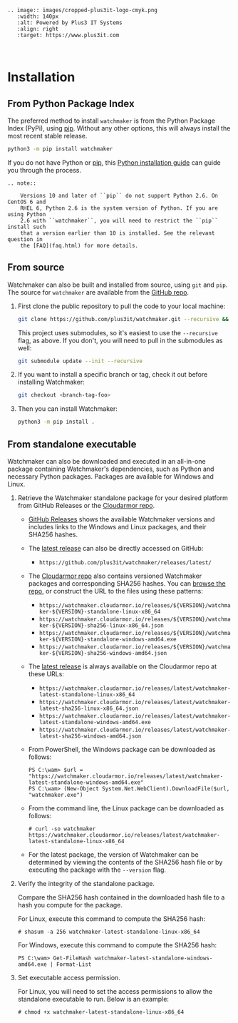 ```eval_rst
.. image:: images/cropped-plus3it-logo-cmyk.png
   :width: 140px
   :alt: Powered by Plus3 IT Systems
   :align: right
   :target: https://www.plus3it.com
```
<br>

# Installation

## From Python Package Index

The preferred method to install `watchmaker` is from the Python Package Index
(PyPi), using [pip][0]. Without any other options, this will always install
the most recent stable release.

```bash
python3 -m pip install watchmaker
```

If you do not have Python or [pip][0], this [Python installation guide][1]
can guide you through the process.

```eval_rst
.. note::

    Versions 10 and later of ``pip`` do not support Python 2.6. On CentOS 6 and
    RHEL 6, Python 2.6 is the system version of Python. If you are using Python
    2.6 with ``watchmaker``, you will need to restrict the ``pip`` install such
    that a version earlier than 10 is installed. See the relevant question in
    the [FAQ](faq.html) for more details.
```

## From source

Watchmaker can also be built and installed from source, using `git` and `pip`.
The source for `watchmaker` are available from the [GitHub repo][2].

1.  First clone the public repository to pull the code to your local machine:

    ```bash
    git clone https://github.com/plus3it/watchmaker.git --recursive && cd watchmaker
    ```

    This project uses submodules, so it's easiest to use the `--recursive`
    flag, as above. If you don't, you will need to pull in the submodules as
    well:

    ```bash
    git submodule update --init --recursive
    ```

2.  If you want to install a specific branch or tag, check it out before
    installing Watchmaker:

    ```bash
    git checkout <branch-tag-foo>
    ```

3.  Then you can install Watchmaker:

    ```bash
    python3 -m pip install .
    ```

## From standalone executable

Watchmaker can also be downloaded and executed in an all-in-one package containing
Watchmaker's dependencies, such as Python and necessary Python packages. Packages
are available for Windows and Linux.

1.  Retrieve the Watchmaker standalone package for your desired platform from
    GitHub Releases or the [Cloudarmor repo][5].

    *   [GitHub Releases][3] shows the available Watchmaker versions and includes
        links to the Windows and Linux packages, and their SHA256 hashes.
    *   The [latest release][4] can also be directly accessed on GitHub:

        *   `https://github.com/plus3it/watchmaker/releases/latest/`

    *   The [Cloudarmor repo][5] also contains versioned Watchmaker packages
        and corresponding SHA256 hashes. You can [browse the repo][5], or construct
        the URL to the files using these patterns:

        *   `https://watchmaker.cloudarmor.io/releases/${VERSION}/watchmaker-${VERSION}-standalone-linux-x86_64`
        *   `https://watchmaker.cloudarmor.io/releases/${VERSION}/watchmaker-${VERSION}-sha256-linux-x86_64.json`
        *   `https://watchmaker.cloudarmor.io/releases/${VERSION}/watchmaker-${VERSION}-standalone-windows-amd64.exe`
        *   `https://watchmaker.cloudarmor.io/releases/${VERSION}/watchmaker-${VERSION}-sha256-windows-amd64.json`

    *   The [latest release][6] is always available on the Cloudarmor repo at these
        URLs:

        *   `https://watchmaker.cloudarmor.io/releases/latest/watchmaker-latest-standalone-linux-x86_64`
        *   `https://watchmaker.cloudarmor.io/releases/latest/watchmaker-latest-sha256-linux-x86_64.json`
        *   `https://watchmaker.cloudarmor.io/releases/latest/watchmaker-latest-standalone-windows-amd64.exe`
        *   `https://watchmaker.cloudarmor.io/releases/latest/watchmaker-latest-sha256-windows-amd64.json`

    *   From PowerShell, the Windows package can be downloaded as follows:

        ```ps1con
        PS C:\wam> $url = "https://watchmaker.cloudarmor.io/releases/latest/watchmaker-latest-standalone-windows-amd64.exe"
        PS C:\wam> (New-Object System.Net.WebClient).DownloadFile($url, "watchmaker.exe")
        ```

    *   From the command line, the Linux package can be downloaded as follows:

        ```console
        # curl -so watchmaker https://watchmaker.cloudarmor.io/releases/latest/watchmaker-latest-standalone-linux-x86_64
        ```

    *   For the latest package, the version of Watchmaker can be determined by
        viewing the contents of the SHA256 hash file or by executing the package
        with the `--version` flag.

2.  Verify the integrity of the standalone package.

    Compare the SHA256 hash contained in the downloaded hash file to a hash you
    compute for the package.

    For Linux, execute this command to compute the SHA256 hash:

    ```console
    # shasum -a 256 watchmaker-latest-standalone-linux-x86_64
    ```

    For Windows, execute this command to compute the SHA256 hash:

    ```ps1con
    PS C:\wam> Get-FileHash watchmaker-latest-standalone-windows-amd64.exe | Format-List
    ```

3.  Set executable access permission.

    For Linux, you will need to set the access permissions to allow the standalone
    executable to run. Below is an example:

    ```console
    # chmod +x watchmaker-latest-standalone-linux-x86_64
    ```


[0]: https://pip.pypa.io/en/stable/
[1]: https://python-guide.readthedocs.io/en/latest/starting/installation/
[2]: https://github.com/plus3it/watchmaker
[3]: https://github.com/plus3it/watchmaker/releases/
[4]: https://github.com/plus3it/watchmaker/releases/latest/
[5]: https://watchmaker.cloudarmor.io/list.html
[6]: https://watchmaker.cloudarmor.io/list.html#releases/latest/
